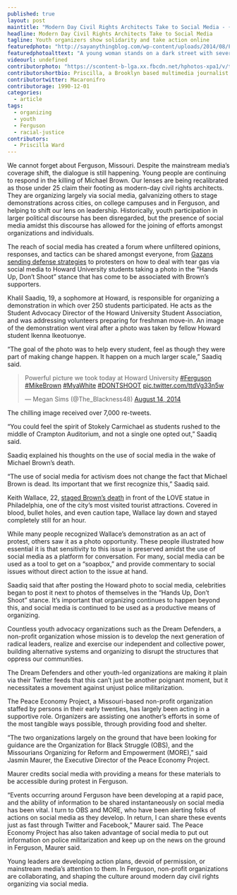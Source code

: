 ```yaml
---
published: true
layout: post
maintitle: "Modern Day Civil Rights Architects Take to Social Media - {Young}ist"
headline: Modern Day Civil Rights Architects Take to Social Media
tagline: Youth organizers show solidarity and take action online
featuredphoto: "http://sayanythingblog.com/wp-content/uploads/2014/08/Ferguson-Protest-453673840.0.jpg"
featuredphotoalttext: "A young woman stands on a dark street with several people and holds a sign that reads 'Black Life Matters'. Photo: sayanythingblog.com"
videourl: undefined
contributorphoto: "https://scontent-b-lga.xx.fbcdn.net/hphotos-xpa1/v/t1.0-9/1235482_10152223068548709_1992080945_n.jpg?oh=4ab17362da0313dd4fdbbc57881998d3&oe=548933E4"
contributorshortbio: Priscilla, a Brooklyn based multimedia journalist keeping an active pulse on arts and entertainment culture. She is fascinated by use of social media, as a tool for organizing and leveraging important conversations.
contributortwitter: Macaronifro
contributorage: 1990-12-01
categories: 
  - article
tags: 
  - organizing
  - youth
  - Ferguson
  - racial-justice
contributors: 
  - Priscilla Ward
---
```


We cannot forget about Ferguson, Missouri. Despite the mainstream media’s coverage shift, the dialogue is still happening. Young people are continuing to respond in the killing of Michael Brown. Our lenses are being recalibrated as those under 25 claim their footing as modern-day civil rights architects. They are organizing largely via social media, galvanizing others to stage demonstrations across cities, on college campuses and in Ferguson, and helping to shift our lens on leadership. Historically, youth participation in larger political discourse has been disregarded, but the presence of social media amidst this discourse has allowed for the joining of efforts amongst organizations and individuals.

The reach of social media has created a forum where unfiltered opinions, responses, and tactics can be shared amongst everyone, from [Gazans sending defense strategies](https://twitter.com/OccupyOakland/status/499758619470987266/photo/1) to protesters on how to deal with tear gas via social media to Howard University students taking a photo in the “Hands Up, Don’t Shoot” stance that has come to be associated with Brown’s supporters. 

Khalil Saadiq, 19, a sophomore at Howard, is responsible for organizing a demonstration in which over 250 students participated. He acts as the Student Advocacy Director of the Howard University Student Association, and was addressing volunteers preparing for freshman move-in. An image of the demonstration went viral after a photo was taken by fellow Howard student Ikenna Ikeotuonye. 

“The goal of the photo was to help every student, feel as though they were part of making change happen. It happen on a much larger scale,” Saadiq said.

<blockquote class="twitter-tweet" lang="en"><p>Powerful picture we took today at Howard University <a href="https://twitter.com/hashtag/Ferguson?src=hash">#Ferguson</a> <a href="https://twitter.com/hashtag/MikeBrown?src=hash">#MikeBrown</a> <a href="https://twitter.com/hashtag/MyaWhite?src=hash">#MyaWhite</a> <a href="https://twitter.com/hashtag/DONTSHOOT?src=hash">#DONTSHOOT</a> <a href="http://t.co/ttdVg33n5w">pic.twitter.com/ttdVg33n5w</a></p>&mdash; Megan Sims (@The_Blackness48) <a href="https://twitter.com/The_Blackness48/status/499714499688300545">August 14, 2014</a></blockquote>
<script async src="//platform.twitter.com/widgets.js" charset="utf-8"></script>

The chilling image received over 7,000 re-tweets.

“You could feel the spirit of Stokely Carmichael as students rushed to the middle of Crampton Auditorium, and not a single one opted out,” Saadiq said.

Saadiq explained his thoughts on the use of social media in the wake of Michael Brown’s death. 

“The use of social media for activism does not change the fact that Michael Brown is dead. Its important that we first recognize this,” Saadiq said.

Keith Wallace, 22, [staged Brown’s death](http://www.phillymag.com/news/2014/08/18/ferguson-protest-tourists-pose-dead-boy-love-park/) in front of the LOVE statue in Philadelphia, one of the city’s most visited tourist attractions. Covered in blood, bullet holes, and even caution tape, Wallace lay down and stayed completely still for an hour.

While many people recognized Wallace’s demonstration as an act of protest, others saw it as a photo opportunity. These people illustrated how essential it is that sensitivity to this issue is preserved amidst the use of social media as a platform for conversation. For many, social media can be used as a tool to get on a “soapbox,” and provide commentary to social issues without direct action to the issue at hand.

Saadiq said that after posting the Howard photo to social media, celebrities began to post it next to photos of themselves in the “Hands Up, Don’t Shoot” stance. It’s important that organizing continues to happen beyond this, and social media is continued to be used as a productive means of organizing.

Countless youth advocacy organizations such as the Dream Defenders, a non-profit organization whose mission is to develop the next generation of radical leaders, realize and exercise our independent and collective power, building alternative systems and organizing to disrupt the structures that oppress our communities. 

The Dream Defenders and other youth-led organizations are making it plain via their Twitter feeds that this can’t just be another poignant moment, but it necessitates a movement against unjust police militarization.

The Peace Economy Project, a Missouri-based non-profit organization staffed by persons in their early twenties, has largely been acting in a supportive role. Organizers are assisting one another’s efforts in some of the most tangible ways possible, through providing food and shelter.

“The two organizations largely on the ground that have been looking for guidance are the Organization for Black Struggle (OBS), and the Missourians Organizing for Reform and Empowerment (MORE),” said Jasmin Maurer, the Executive Director of the Peace Economy Project.

Maurer credits social media with providing a means for these materials to be accessible during protest in Ferguson.

“Events occurring around Ferguson have been developing at a rapid pace, and the ability of information to be shared instantaneously on social media has been vital. I turn to OBS and MORE, who have been alerting folks of actions on social media as they develop. In return, I can share these events just as fast through Twitter and Facebook,” Maurer said. The Peace Economy Project has also taken advantage of social media to put out information on police militarization and keep up on the news on the ground in Ferguson, Maurer said.

Young leaders are developing action plans, devoid of permission, or mainstream media’s attention to them. In Ferguson, non-profit organizations are collaborating, and shaping the culture around modern day civil rights organizing via social media. 
